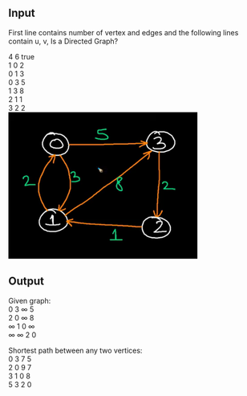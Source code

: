 
## Input

First line contains number of vertex and edges and the following lines contain u, v, Is a Directed Graph?

4 6 true  
1 0 2  
0 1 3  
0 3 5  
1 3 8  
2 1 1  
3 2 2  
![input](https://github.com/nagulan23/Algorithms/blob/main/Graphs/Cache%20for%20images/Screenshot%202020-12-30%20200554.png)
## Output

Given graph:  
0	3	∞	5   
2	0	∞	8   
∞	1	0	∞  
∞	∞	2	0  
  
Shortest path between any two vertices:   
0	3	7	5  
2	0	9	7  
3	1	0	8  
5	3	2	0  
